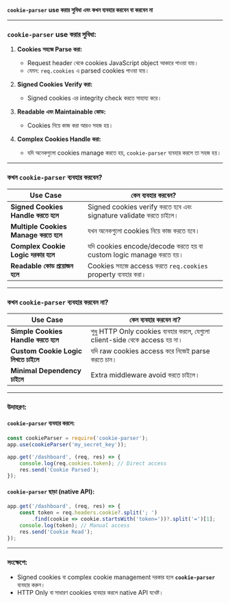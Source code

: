 **`cookie-parser` use করার সুবিধা এবং কখন ব্যবহার করবেন বা করবেন না**

---

### **`cookie-parser` use করার সুবিধা:**
1. **Cookies সহজে Parse করা:**
    - Request header থেকে cookies JavaScript object আকারে পাওয়া যায়।
    - যেমন: `req.cookies` এ parsed cookies পাওয়া যায়।

2. **Signed Cookies Verify করা:**
    - Signed cookies এর integrity check করতে সাহায্য করে।

3. **Readable এবং Maintainable কোড:**
    - Cookies নিয়ে কাজ করা আরও সহজ হয়।

4. **Complex Cookies Handle করা:**
    - যদি অনেকগুলো cookies manage করতে হয়, `cookie-parser` ব্যবহার করলে তা সহজ হয়।

---

### **কখন `cookie-parser` ব্যবহার করবেন?**
| **Use Case**                         | **কেন ব্যবহার করবেন?**                                                              |
|--------------------------------------|-------------------------------------------------------------------------------------|
| **Signed Cookies Handle করতে হলে**     | Signed cookies verify করতে হবে এবং signature validate করতে চাইলে।                   |
| **Multiple Cookies Manage করতে হলে**  | যখন অনেকগুলো cookies নিয়ে কাজ করতে হবে।                                            |
| **Complex Cookie Logic দরকার হলে**    | যদি cookies encode/decode করতে হয় বা custom logic manage করতে হয়।                  |
| **Readable কোড প্রয়োজন হলে**           | Cookies সহজে access করতে `req.cookies` property ব্যবহার করা।                        |

---

### **কখন `cookie-parser` ব্যবহার করবেন না?**
| **Use Case**                       | **কেন ব্যবহার করবেন না?**                                                         |
|------------------------------------|-----------------------------------------------------------------------------------|
| **Simple Cookies Handle করতে হলে**   | শুধু HTTP Only cookies ব্যবহার করলে, যেগুলো client-side থেকে access হয় না।          |
| **Custom Cookie Logic লিখতে চাইলে** | যদি raw cookies access করে নিজেই parse করতে চান।                                   |
| **Minimal Dependency চাইলে**         | Extra middleware avoid করতে চাইলে।                                               |

---

### **উদাহরণ:**

#### **`cookie-parser` ব্যবহার করলে:**
```javascript
const cookieParser = require('cookie-parser');
app.use(cookieParser('my_secret_key'));

app.get('/dashboard', (req, res) => {
    console.log(req.cookies.token); // Direct access
    res.send('Cookie Parsed');
});
```

#### **`cookie-parser` ছাড়া (native API):**
```javascript
app.get('/dashboard', (req, res) => {
    const token = req.headers.cookie?.split('; ')
        .find(cookie => cookie.startsWith('token='))?.split('=')[1];
    console.log(token); // Manual access
    res.send('Cookie Read');
});
```

---

### **সংক্ষেপে:**
- Signed cookies বা complex cookie management দরকার হলে **`cookie-parser`** ব্যবহার করুন।
- HTTP Only বা সাধারণ cookies ব্যবহার করলে native API যথেষ্ট।  
